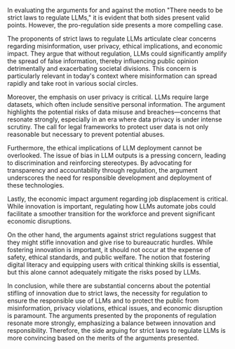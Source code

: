 In evaluating the arguments for and against the motion "There needs to be strict laws to regulate LLMs," it is evident that both sides present valid points. However, the pro-regulation side presents a more compelling case. 

The proponents of strict laws to regulate LLMs articulate clear concerns regarding misinformation, user privacy, ethical implications, and economic impact. They argue that without regulation, LLMs could significantly amplify the spread of false information, thereby influencing public opinion detrimentally and exacerbating societal divisions. This concern is particularly relevant in today's context where misinformation can spread rapidly and take root in various social circles. 

Moreover, the emphasis on user privacy is critical. LLMs require large datasets, which often include sensitive personal information. The argument highlights the potential risks of data misuse and breaches—concerns that resonate strongly, especially in an era where data privacy is under intense scrutiny. The call for legal frameworks to protect user data is not only reasonable but necessary to prevent potential abuses.

Furthermore, the ethical implications of LLM deployment cannot be overlooked. The issue of bias in LLM outputs is a pressing concern, leading to discrimination and reinforcing stereotypes. By advocating for transparency and accountability through regulation, the argument underscores the need for responsible development and deployment of these technologies.

Lastly, the economic impact argument regarding job displacement is critical. While innovation is important, regulating how LLMs automate jobs could facilitate a smoother transition for the workforce and prevent significant economic disruptions.

On the other hand, the arguments against strict regulations suggest that they might stifle innovation and give rise to bureaucratic hurdles. While fostering innovation is important, it should not occur at the expense of safety, ethical standards, and public welfare. The notion that fostering digital literacy and equipping users with critical thinking skills is essential, but this alone cannot adequately mitigate the risks posed by LLMs.

In conclusion, while there are substantial concerns about the potential stifling of innovation due to strict laws, the necessity for regulation to ensure the responsible use of LLMs and to protect the public from misinformation, privacy violations, ethical issues, and economic disruption is paramount. The arguments presented by the proponents of regulation resonate more strongly, emphasizing a balance between innovation and responsibility. Therefore, the side arguing for strict laws to regulate LLMs is more convincing based on the merits of the arguments presented.